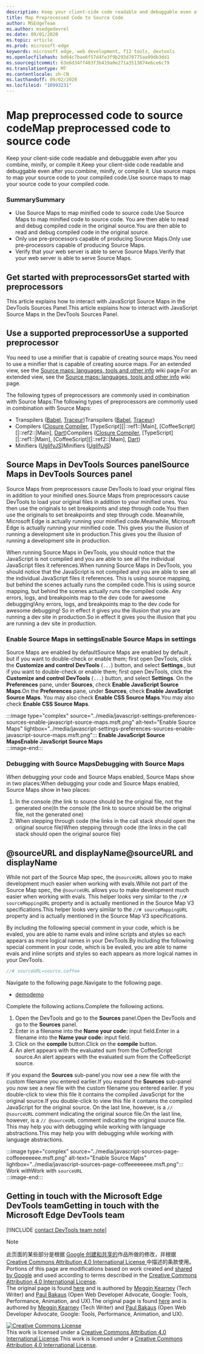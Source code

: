 ```yaml
---
description: Keep your client-side code readable and debuggable even after you combine, minify, or compile it.
title: Map Preprocessed Code to Source Code
author: MSEdgeTeam
ms.author: msedgedevrel
ms.date: 09/01/2020
ms.topic: article
ms.prod: microsoft-edge
keywords: microsoft edge, web development, f12 tools, devtools
ms.openlocfilehash: bd04c7bae6f57d4fe3f9b293d70775aa99db3dd1
ms.sourcegitcommit: 63e6d34ff483f3b419a0e271a3513874e6ce6c79
ms.translationtype: MT
ms.contentlocale: zh-CN
ms.lasthandoff: 09/02/2020
ms.locfileid: "10993231"
---
```

<!-- Copyright Meggin Kearney and Paul Bakaus

   Licensed under the Apache License, Version 2.0 (the "License");
   you may not use this file except in compliance with the License.
   You may obtain a copy of the License at

       https://www.apache.org/licenses/LICENSE-2.0

   Unless required by applicable law or agreed to in writing, software
   distributed under the License is distributed on an "AS IS" BASIS,
   WITHOUT WARRANTIES OR CONDITIONS OF ANY KIND, either express or implied.
   See the License for the specific language governing permissions and
   limitations under the License.  -->  

# <span data-ttu-id="7229d-104">Map preprocessed code to source code</span><span class="sxs-lookup"><span data-stu-id="7229d-104">Map preprocessed code to source code</span></span>  

<span data-ttu-id="7229d-105">Keep your client-side code readable and debuggable even after you combine, minify, or compile it.</span><span class="sxs-lookup"><span data-stu-id="7229d-105">Keep your client-side code readable and debuggable even after you combine, minify, or compile it.</span></span>  <span data-ttu-id="7229d-106">Use source maps to map your source code to your compiled code.</span><span class="sxs-lookup"><span data-stu-id="7229d-106">Use source maps to map your source code to your compiled code.</span></span>  

### <span data-ttu-id="7229d-107">Summary</span><span class="sxs-lookup"><span data-stu-id="7229d-107">Summary</span></span>  

*   <span data-ttu-id="7229d-108">Use Source Maps to map minified code to source code.</span><span class="sxs-lookup"><span data-stu-id="7229d-108">Use Source Maps to map minified code to source code.</span></span> <span data-ttu-id="7229d-109">You are then able to read and debug compiled code in the original source.</span><span class="sxs-lookup"><span data-stu-id="7229d-109">You are then able to read and debug compiled code in the original source.</span></span>  
*   <span data-ttu-id="7229d-110">Only use pre-processors capable of producing Source Maps.</span><span class="sxs-lookup"><span data-stu-id="7229d-110">Only use pre-processors capable of producing Source Maps.</span></span>  
*   <span data-ttu-id="7229d-111">Verify that your web server is able to serve Source Maps.</span><span class="sxs-lookup"><span data-stu-id="7229d-111">Verify that your web server is able to serve Source Maps.</span></span>  
    
<!--todo: add link to preprocessors capable of producing Source Maps when section is available -->  
<!--[]: /web/tools/setup/setup-preprocessors?#supported_preprocessors ""  -->  

## <span data-ttu-id="7229d-112">Get started with preprocessors</span><span class="sxs-lookup"><span data-stu-id="7229d-112">Get started with preprocessors</span></span>  

<span data-ttu-id="7229d-113">This article explains how to interact with JavaScript Source Maps in the DevTools Sources Panel.</span><span class="sxs-lookup"><span data-stu-id="7229d-113">This article explains how to interact with JavaScript Source Maps in the DevTools Sources Panel.</span></span>  <!--For a first overview of what preprocessors are, how each may help, and how Source Maps work; see Set Up CSS & JS Preprocessors.  -->  

<!--todo: add link to Set Up CSS & JS Preprocessors when section is available -->  
<!--[]: /web/tools/setup/setup-preprocessors#debugging-and-editing-preprocessed-content ""  -->  

## <span data-ttu-id="7229d-114">Use a supported preprocessor</span><span class="sxs-lookup"><span data-stu-id="7229d-114">Use a supported preprocessor</span></span>  

<span data-ttu-id="7229d-115">You need to use a minifier that is capable of creating source maps.</span><span class="sxs-lookup"><span data-stu-id="7229d-115">You need to use a minifier that is capable of creating source maps.</span></span>  <!--For the most popular options, see the preprocessor support section.  -->  <span data-ttu-id="7229d-116">For an extended view, see the [Source maps: languages, tools and other info][GitHubWikiSourceMapsLanguagesTools] wiki page.</span><span class="sxs-lookup"><span data-stu-id="7229d-116">For an extended view, see the [Source maps: languages, tools and other info][GitHubWikiSourceMapsLanguagesTools] wiki page.</span></span>  

<!--todo: add link to see the preprocessor support section when section is available -->  
<!--[]: /web/tools/setup/setup-preprocessors?#supported_preprocessors ""  -->  

<span data-ttu-id="7229d-117">The following types of preprocessors are commonly used in combination with Source Maps:</span><span class="sxs-lookup"><span data-stu-id="7229d-117">The following types of preprocessors are commonly used in combination with Source Maps:</span></span>  

*   <span data-ttu-id="7229d-118">Transpilers \([Babel][BabelJS], [Traceur][GitHubWikiGoogleTraceurCompiler]\)</span><span class="sxs-lookup"><span data-stu-id="7229d-118">Transpilers \([Babel][BabelJS], [Traceur][GitHubWikiGoogleTraceurCompiler]\)</span></span>  
*   <span data-ttu-id="7229d-119">Compilers \([Closure Compiler][GitHubGoogleClosureCompiler], [TypeScript][|::ref1::|Main], [CoffeeScript][|::ref2::|Main], [Dart][DartMain]\)</span><span class="sxs-lookup"><span data-stu-id="7229d-119">Compilers \([Closure Compiler][GitHubGoogleClosureCompiler], [TypeScript][|::ref1::|Main], [CoffeeScript][|::ref2::|Main], [Dart][DartMain]\)</span></span>  
*   <span data-ttu-id="7229d-120">Minifiers \([UglifyJS][GitHubMishooUglifyJS]\)</span><span class="sxs-lookup"><span data-stu-id="7229d-120">Minifiers \([UglifyJS][GitHubMishooUglifyJS]\)</span></span>  
    
## <span data-ttu-id="7229d-121">Source Maps in DevTools Sources panel</span><span class="sxs-lookup"><span data-stu-id="7229d-121">Source Maps in DevTools Sources panel</span></span>  

<span data-ttu-id="7229d-122">Source Maps from preprocessors cause DevTools to load your original files in addition to your minified ones.</span><span class="sxs-lookup"><span data-stu-id="7229d-122">Source Maps from preprocessors cause DevTools to load your original files in addition to your minified ones.</span></span>  <span data-ttu-id="7229d-123">You then use the originals to set breakpoints and step through code.</span><span class="sxs-lookup"><span data-stu-id="7229d-123">You then use the originals to set breakpoints and step through code.</span></span>  <span data-ttu-id="7229d-124">Meanwhile, Microsoft Edge is actually running your minified code.</span><span class="sxs-lookup"><span data-stu-id="7229d-124">Meanwhile, Microsoft Edge is actually running your minified code.</span></span> <span data-ttu-id="7229d-125">This gives you the illusion of running a development site in production.</span><span class="sxs-lookup"><span data-stu-id="7229d-125">This gives you the illusion of running a development site in production.</span></span>  

<span data-ttu-id="7229d-126">When running Source Maps in DevTools, you should notice that the JavaScript is not compiled and you are able to see all the individual JavaScript files it references.</span><span class="sxs-lookup"><span data-stu-id="7229d-126">When running Source Maps in DevTools, you should notice that the JavaScript is not compiled and you are able to see all the individual JavaScript files it references.</span></span>  <span data-ttu-id="7229d-127">This is using source mapping, but behind the scenes actually runs the compiled code.</span><span class="sxs-lookup"><span data-stu-id="7229d-127">This is using source mapping, but behind the scenes actually runs the compiled code.</span></span>  <span data-ttu-id="7229d-128">Any errors, logs, and breakpoints map to the dev code for awesome debugging!</span><span class="sxs-lookup"><span data-stu-id="7229d-128">Any errors, logs, and breakpoints map to the dev code for awesome debugging!</span></span>  <span data-ttu-id="7229d-129">So in effect it gives you the illusion that you are running a dev site in production.</span><span class="sxs-lookup"><span data-stu-id="7229d-129">So in effect it gives you the illusion that you are running a dev site in production.</span></span>  

### <span data-ttu-id="7229d-130">Enable Source Maps in settings</span><span class="sxs-lookup"><span data-stu-id="7229d-130">Enable Source Maps in settings</span></span>  

<span data-ttu-id="7229d-131">Source Maps are enabled by default</span><span class="sxs-lookup"><span data-stu-id="7229d-131">Source Maps are enabled by default</span></span> <!--\(as of Microsoft Edge 39\)--><span data-ttu-id="7229d-132">, but if you want to double-check or enable them; first open DevTools, click the **Customize and control DevTools** \(`...`\) button, and select **Settings**.</span><span class="sxs-lookup"><span data-stu-id="7229d-132">, but if you want to double-check or enable them; first open DevTools, click the **Customize and control DevTools** \(`...`\) button, and select **Settings**.</span></span>  <span data-ttu-id="7229d-133">On the **Preferences** pane, under **Sources**, check **Enable JavaScript Source Maps**.</span><span class="sxs-lookup"><span data-stu-id="7229d-133">On the **Preferences** pane, under **Sources**, check **Enable JavaScript Source Maps**.</span></span>  <span data-ttu-id="7229d-134">You may also check **Enable CSS Source Maps**.</span><span class="sxs-lookup"><span data-stu-id="7229d-134">You may also check **Enable CSS Source Maps**.</span></span>  

:::image type="complex" source="../media/javascript-settings-preferences-sources-enable-javascript-source-maps.msft.png" alt-text="Enable Source Maps" lightbox="../media/javascript-settings-preferences-sources-enable-javascript-source-maps.msft.png":::
   **<span data-ttu-id="7229d-136">Enable JavaScript Source Maps</span><span class="sxs-lookup"><span data-stu-id="7229d-136">Enable JavaScript Source Maps</span></span>**  
:::image-end:::  

### <span data-ttu-id="7229d-137">Debugging with Source Maps</span><span class="sxs-lookup"><span data-stu-id="7229d-137">Debugging with Source Maps</span></span>  

<span data-ttu-id="7229d-138">When debugging your code and Source Maps enabled, Source Maps show in two places:</span><span class="sxs-lookup"><span data-stu-id="7229d-138">When debugging your code and Source Maps enabled, Source Maps show in two places:</span></span>  

1.  <span data-ttu-id="7229d-139">In the console \(the link to source should be the original file, not the generated one\)</span><span class="sxs-lookup"><span data-stu-id="7229d-139">In the console \(the link to source should be the original file, not the generated one\)</span></span>  
1.  <span data-ttu-id="7229d-140">When stepping through code \(the links in the call stack should open the original source file\)</span><span class="sxs-lookup"><span data-stu-id="7229d-140">When stepping through code \(the links in the call stack should open the original source file\)</span></span>  
    
<!--todo: add link to debugging your code when section is available -->  
<!--[DebugBreakpointsStepCode]: ../debug/breakpoints/step-code.md ""  -->  

## <span data-ttu-id="7229d-141">@sourceURL and displayName</span><span class="sxs-lookup"><span data-stu-id="7229d-141">@sourceURL and displayName</span></span>  

<span data-ttu-id="7229d-142">While not part of the Source Map spec, the `@sourceURL` allows you to make development much easier when working with evals.</span><span class="sxs-lookup"><span data-stu-id="7229d-142">While not part of the Source Map spec, the `@sourceURL` allows you to make development much easier when working with evals.</span></span>  <span data-ttu-id="7229d-143">This helper looks very similar to the `//# sourceMappingURL` property and is actually mentioned in the Source Map V3 specifications.</span><span class="sxs-lookup"><span data-stu-id="7229d-143">This helper looks very similar to the `//# sourceMappingURL` property and is actually mentioned in the Source Map V3 specifications.</span></span>  

<span data-ttu-id="7229d-144">By including the following special comment in your code, which is be evaled, you are able to name evals and inline scripts and styles so each appears as more logical names in your DevTools.</span><span class="sxs-lookup"><span data-stu-id="7229d-144">By including the following special comment in your code, which is be evaled, you are able to name evals and inline scripts and styles so each appears as more logical names in your DevTools.</span></span>  

```javascript
//# sourceURL=source.coffee
```  

<span data-ttu-id="7229d-145">Navigate to the following page.</span><span class="sxs-lookup"><span data-stu-id="7229d-145">Navigate to the following page.</span></span>  

*   [<span data-ttu-id="7229d-146">demo</span><span class="sxs-lookup"><span data-stu-id="7229d-146">demo</span></span>][CssNinjaDemoSourceMapping]

<span data-ttu-id="7229d-147">Complete the following actions.</span><span class="sxs-lookup"><span data-stu-id="7229d-147">Complete the following actions.</span></span>  

1.  <span data-ttu-id="7229d-148">Open the DevTools and go to the **Sources** panel.</span><span class="sxs-lookup"><span data-stu-id="7229d-148">Open the DevTools and go to the **Sources** panel.</span></span>  
1.  <span data-ttu-id="7229d-149">Enter in a filename into the **Name your code:** input field.</span><span class="sxs-lookup"><span data-stu-id="7229d-149">Enter in a filename into the **Name your code:** input field.</span></span>  
1.  <span data-ttu-id="7229d-150">Click on the **compile** button.</span><span class="sxs-lookup"><span data-stu-id="7229d-150">Click on the **compile** button.</span></span>  
1.  <span data-ttu-id="7229d-151">An alert appears with the evaluated sum from the CoffeeScript source.</span><span class="sxs-lookup"><span data-stu-id="7229d-151">An alert appears with the evaluated sum from the CoffeeScript source.</span></span>  
    
<span data-ttu-id="7229d-152">If you expand the **Sources** sub-panel you now see a new file with the custom filename you entered earlier.</span><span class="sxs-lookup"><span data-stu-id="7229d-152">If you expand the **Sources** sub-panel you now see a new file with the custom filename you entered earlier.</span></span>  <span data-ttu-id="7229d-153">If you double-click to view this file it contains the compiled JavaScript for the original source.</span><span class="sxs-lookup"><span data-stu-id="7229d-153">If you double-click to view this file it contains the compiled JavaScript for the original source.</span></span>  <span data-ttu-id="7229d-154">On the last line, however, is a `// @sourceURL` comment indicating the original source file.</span><span class="sxs-lookup"><span data-stu-id="7229d-154">On the last line, however, is a `// @sourceURL` comment indicating the original source file.</span></span>  <span data-ttu-id="7229d-155">This may help you with debugging while working with language abstractions.</span><span class="sxs-lookup"><span data-stu-id="7229d-155">This may help you with debugging while working with language abstractions.</span></span>  

:::image type="complex" source="../media/javascript-sources-page-coffeeeeeeee.msft.png" alt-text="Enable Source Maps" lightbox="../media/javascript-sources-page-coffeeeeeeee.msft.png":::
   <span data-ttu-id="7229d-157">Work with</span><span class="sxs-lookup"><span data-stu-id="7229d-157">Work with</span></span> `sourceURL`  
:::image-end:::  

## <span data-ttu-id="7229d-158">Getting in touch with the Microsoft Edge DevTools team</span><span class="sxs-lookup"><span data-stu-id="7229d-158">Getting in touch with the Microsoft Edge DevTools team</span></span>

[!INCLUDE [contact DevTools team note](../includes/contact-devtools-team-note.md)]  

<!-- links -->  

[BabelJS]: https://babeljs.io "Babel is a JavaScript compiler"  

[CoffeeScriptMain]: https://coffeescript.org "CoffeeScript"  

[CssNinjaDemoSourceMapping]: https://www.thecssninja.com/demo/source_mapping/compile.html "A simple example of //# sourceURL eval naming"  

[DartMain]: https://www.dartlang.org "Dart programming language"  

[GitHubGoogleClosureCompiler]: https://github.com/google/closure-compiler "google/closure-compiler | GitHub"  

[GitHubMishooUglifyJS]: https://github.com/mishoo/UglifyJS "mishoo/UglifyJS | GitHub"  

[GitHubWikiSourceMapsLanguagesTools]: https://github.com/ryanseddon/source-map/wiki/Source-maps:-languages,-tools-and-other-info "Source maps: languages, tools and other info | GitHub wiki"  

[GitHubWikiGoogleTraceurCompiler]: https://github.com/google/traceur-compiler/wiki/Getting-Started "Getting Started - google/traceur-compiler | GitHub wiki"  

[TypeScriptMain]: https://www.typescriptlang.org "TypeScript"  

> [!NOTE]
> <span data-ttu-id="7229d-168">此页面的某些部分是根据 [Google 创建和共享的][GoogleSitePolicies]作品所做的修改，并根据[ Creative Commons Attribution 4.0 International License ][CCA4IL]中描述的条款使用。</span><span class="sxs-lookup"><span data-stu-id="7229d-168">Portions of this page are modifications based on work created and [shared by Google][GoogleSitePolicies] and used according to terms described in the [Creative Commons Attribution 4.0 International License][CCA4IL].</span></span>  
> <span data-ttu-id="7229d-169">The original page is found [here](https://developers.google.com/web/tools/chrome-devtools/javascript/source-maps) and is authored by [Meggin Kearney][MegginKearney] \(Tech Writer\) and [Paul Bakaus][PaulBakaus] \(Open Web Developer Advocate, Google: Tools, Performance, Animation, and UX\).</span><span class="sxs-lookup"><span data-stu-id="7229d-169">The original page is found [here](https://developers.google.com/web/tools/chrome-devtools/javascript/source-maps) and is authored by [Meggin Kearney][MegginKearney] \(Tech Writer\) and [Paul Bakaus][PaulBakaus] \(Open Web Developer Advocate, Google: Tools, Performance, Animation, and UX\).</span></span>  

[![Creative Commons License][CCby4Image]][CCA4IL]  
<span data-ttu-id="7229d-171">This work is licensed under a [Creative Commons Attribution 4.0 International License][CCA4IL].</span><span class="sxs-lookup"><span data-stu-id="7229d-171">This work is licensed under a [Creative Commons Attribution 4.0 International License][CCA4IL].</span></span>  

[CCA4IL]: https://creativecommons.org/licenses/by/4.0  
[CCby4Image]: https://i.creativecommons.org/l/by/4.0/88x31.png  
[GoogleSitePolicies]: https://developers.google.com/terms/site-policies  
[KayceBasques]: https://developers.google.com/web/resources/contributors/kaycebasques  
[MegginKearney]: https://developers.google.com/web/resources/contributors/megginkearney  
[PaulBakaus]: https://developers.google.com/web/resources/contributors/pbakaus  
